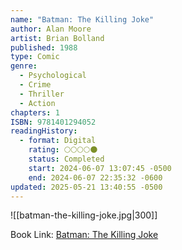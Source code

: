 ```yaml
---
name: "Batman: The Killing Joke"
author: Alan Moore
artist: Brian Bolland
published: 1988
type: Comic
genre:
  - Psychological
  - Crime
  - Thriller
  - Action
chapters: 1
ISBN: 9781401294052
readingHistory:
  - format: Digital
    rating: 🌕🌕🌕🌕🌑
    status: Completed
    start: 2024-06-07 13:07:45 -0500
    end: 2024-06-07 22:35:32 -0600
updated: 2025-05-21 13:40:55 -0500
---
```


![[batman-the-killing-joke.jpg|300]]

Book Link: [Batman: The Killing Joke](https://dc.fandom.com/wiki/Batman:_The_Killing_Joke)
